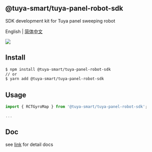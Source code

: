 ## @tuya-smart/tuya-panel-robot-sdk

SDK development kit for Tuya panel sweeping robot

English | [简体中文](./README-zh_CN.md)

[![](https://img.shields.io/npm/v/@tuya-smart/tuya-panel-robot-sdk/latest.svg)](https://www.npmjs.com/package/@tuya-smart/tuya-panel-robot-sdk)

## Install

```sh
$ npm install @tuya-smart/tuya-panel-robot-sdk
// or
$ yarn add @tuya-smart/tuya-panel-robot-sdk
```

## Usage

```js
import { RCTGyroMap } from '@tuya-smart/tuya-panel-robot-sdk';

...
```

## Doc

see [link](https://developer.tuya.com/cn/docs/iot/panel-development/panel-sdk-development/robot-vacuum-sdk-development) for detail docs
